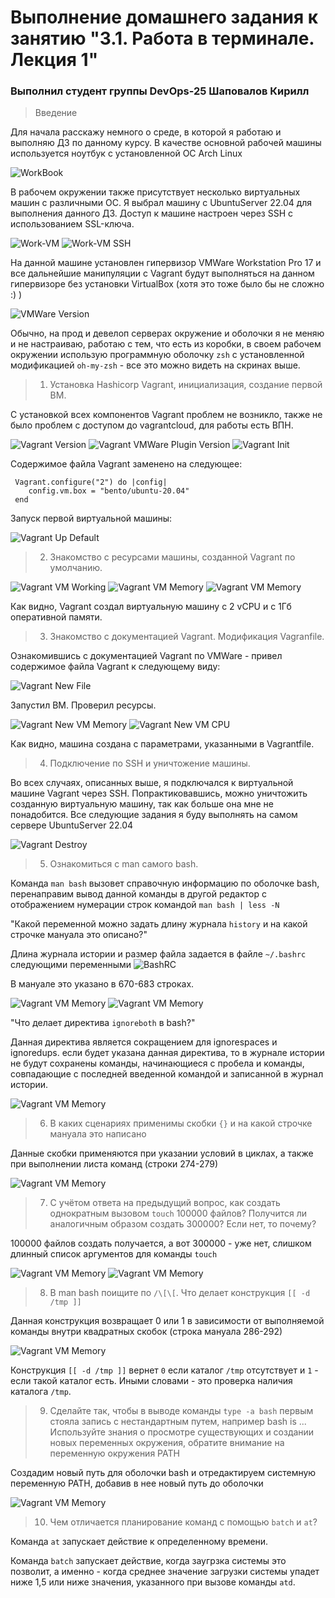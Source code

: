 # Выполнение домашнего задания к занятию "3.1. Работа в терминале. Лекция 1"

### Выполнил студент группы DevOps-25 Шаповалов Кирилл


> Введение

Для начала расскажу немного о среде, в которой я работаю и выполняю ДЗ по данному курсу. В качестве основной рабочей машины используется ноутбук с установленной ОС Arch Linux

![WorkBook](img/workbook.png)

В рабочем окружении также присутствует несколько виртуальных машин с различными ОС. Я выбрал машину с UbuntuServer 22.04 для выполнения данного ДЗ. Доступ к машине настроен через SSH с использованием SSL-ключа.

![Work-VM](img/work-vm-neofetch.png)
![Work-VM SSH](img/work-vm.png)

На данной машине установлен гипервизор VMWare Workstation Pro 17 и все дальнейшие манипуляции с Vagrant будут выполняться на данном гипервизоре без установки VirtualBox (хотя это тоже было бы не сложно :) )

![VMWare Version](img/vmware-vresion.png)

Обычно, на прод и девелоп серверах окружение и оболочки я не меняю и не настраиваю, работаю с тем, что есть из коробки, в своем рабочем окружении использую программную оболочку `zsh` с установленной модификацией `oh-my-zsh` - все это можно видеть на скринах выше.

> 01. Установка Hashicorp Vagrant, инициализация, создание первой ВМ.

С установкой всех компонентов Vagrant проблем не возникло, также не было проблем с доступом до vagrantcloud, для работы есть ВПН.

![Vagrant Version](img/vagrant-version.png)
![Vagrant VMWare Plugin Version](img/vagrant-vmware-plugin.png)
![Vagrant Init](img/vagrant-init.png)

Содержимое файла Vagrant заменено на следующее:

```
 Vagrant.configure("2") do |config|
 	config.vm.box = "bento/ubuntu-20.04"
 end
```
Запуск первой виртуальной машины:

![Vagrant Up Default](img/vagrant-up-default.png)

> 02. Знакомство с ресурсами машины, созданной Vagrant по умолчанию.

![Vagrant VM Working](img/vagrant-vm-working.png)
![Vagrant VM Memory](img/vagrant-vm-mem.png)
![Vagrant VM Memory](img/vagrant-vm-cpu.png)

Как видно, Vagrant создал виртуальную машину с 2 vCPU и с 1Гб оперативной памяти.

> 03. Знакомство с документацией Vagrant. Модификация Vagranfile.

Ознакомившись с документацией Vagrant по VMWare - привел содержимое файла Vagrant к следующему виду:

![Vagrant New File](img/vagrant-file-change.png)

Запустил ВМ. Проверил ресурсы.

![Vagrant New VM Memory](img/vagrant-new-vm-mem.png)
![Vagrant New VM CPU](img/vagrant-newvm-cpu.png)

Как видно, машина создана с параметрами, указанными в Vagrantfile.

> 04. Подключение по SSH и уничтожение машины.

Во всех случаях, описанных выше, я подключался к виртуальной машине Vagrant через SSH. Попрактиковавшись, можно уничтожить созданную виртуальную машину, так как больше она мне не понадобится. Все следующие задания я буду выполнять на самом сервере UbuntuServer 22.04

![Vagrant Destroy](img/vagrant-destroy-vm.png)

> 05. Ознакомиться с man самого bash.

Команда `man bash` вызовет справочную информацию по оболочке bash, перенаправим вывод данной команды в другой редактор с отображением нумерации строк командой `man bash | less -N`

"Какой переменной можно задать длину журнала `history` и на какой строчке мануала это описано?"

Длина журнала истории и размер файла задается в файле `~/.bashrc` следующими переменными
![BashRC](img/histsize-bashrc.png)

В мануале это указано в 670-683 строках.

![Vagrant VM Memory](img/histfilesize-man.png)
![Vagrant VM Memory](img/histsize-man-bash.png)

"Что делает директива `ignoreboth` в bash?"

Данная директива является сокращением для ignorespaces и ignoredups. если будет указана данная директива, то в журнале истории не будут сохранены команды, начинающиеся с пробела и команды, совпадающие с последней введенной командой и записанной в журнал истории.

![Vagrant VM Memory](img/ignoreboth-man.png)

> 06. В каких сценариях применимы скобки `{}` и на какой строчке мануала это написано

Данные скобки применяются при указании условий в циклах, а также при выполнении листа команд (строки 274-279)

![Vagrant VM Memory](img/list-man-bash.png)

> 07. С учётом ответа на предыдущий вопрос, как создать однократным вызовом `touch` 100000 файлов? Получится ли аналогичным образом создать 300000? Если нет, то почему?

100000 файлов создать получается, а вот 300000 - уже нет, слишком длинный список аргументов для команды `touch`

![Vagrant VM Memory](img/touch-100000-files.png)
![Vagrant VM Memory](img/touch-300000-files.png)

> 08. В man bash поищите по `/\[\[`. Что делает конструкция `[[ -d /tmp ]]`

Данная конструкция возвращает 0 или 1 в зависимости от выполняемой команды внутри квадратных скобок (строка мануала 286-292)

![Vagrant VM Memory](img/expression-man-bash.png)

Конструкция `[[ -d /tmp ]]` вернет `0` если каталог `/tmp` отсутствует и `1` - если такой каталог есть. Иными словами - это проверка наличия каталога `/tmp`.

> 09. Сделайте так, чтобы в выводе команды `type -a bash` первым стояла запись с нестандартным путем, например bash is ... Используйте знания о просмотре существующих и создании новых переменных окружения, обратите внимание на переменную окружения PATH

Создадим новый путь для оболочки bash и отредактируем системную переменную PATH, добавив в нее новый путь до оболочки

![Vagrant VM Memory](img/new-path-bash.png)

> 10. Чем отличается планирование команд с помощью `batch` и `at`?

Команда `at` запускает действие к определенному времени.

Команда `batch` запускает действие, когда заугрзка системы это позволит, а именно - когда среднее значение загрузки системы упадет ниже 1,5 или ниже значения, указанного при вызове команды `atd`.